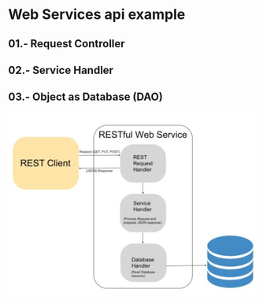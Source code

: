 # Web Services api example
## 01.- Request Controller
## 02.- Service Handler
## 03.- Object as Database (DAO)
![Screenshot](restful-web-services-api-architecture.jpg)